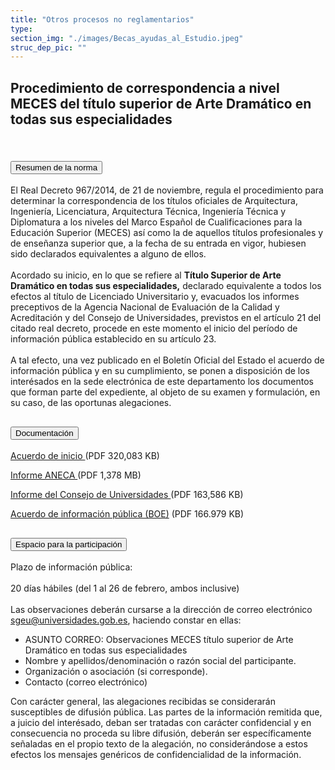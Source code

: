 ```yaml
---
title: "Otros procesos no reglamentarios"
type: 
section_img: "./images/Becas_ayudas_al_Estudio.jpeg"
struc_dep_pic: ""
---
```

## Procedimiento de correspondencia a nivel MECES del título superior de Arte Dramático en todas sus especialidades<br><br>

<section>
    <article>
        <div class="container container_xl_accoordion p-0">
            <div class="row mt-4">
                <div class="col-lg-12 content_collapse mb-120">
                                <div class="accordion" id="accordionPanelsStayOpenExample">
                                    <div class="accordion-item">
                                        <h2 class="accordion-header" id="panelsStayOpen-headingOne">
                                            <button class="accordion-button collapsed" type="button" data-bs-toggle="collapse" data-bs-target="#panelsStayOpen-collapseOne" aria-expanded="false" aria-controls="panelsStayOpen-collapseOne">
                                               Resumen de la norma
                                            </button>
                                        </h2>
                                        <div id="panelsStayOpen-collapseOne" class="accordion-collapse collapse" aria-labelledby="panelsStayOpen-headingOne">
                                            <div class="accordion-body">
                                                <article id="section_link">
                                                    <div class="container-fluid">
                                                        <div class="row">
                                                            <div class="col-12">
                                                                El Real Decreto 967/2014, de 21 de noviembre, regula el procedimiento para determinar la correspondencia de los títulos oficiales de Arquitectura, Ingeniería, Licenciatura, Arquitectura Técnica, Ingeniería Técnica y Diplomatura a los niveles del Marco Español de Cualificaciones para la Educación Superior (MECES) así como la de aquellos títulos profesionales y de enseñanza superior que, a la fecha de su entrada en vigor, hubiesen sido declarados equivalentes a alguno de ellos.<br><br>
								Acordado su inicio, en lo que se refiere al <b>Título Superior de Arte Dramático en todas sus especialidades,</b> declarado equivalente a todos los efectos al título de Licenciado Universitario y, evacuados los informes preceptivos de la Agencia Nacional de Evaluación de la Calidad y Acreditación y del Consejo de Universidades, previstos en el artículo 21 del citado real decreto, procede en este momento el inicio del período de información pública establecido en su artículo 23. <br><br>
								A tal efecto, una vez publicado en el Boletín Oficial del Estado el acuerdo de información pública y en su cumplimiento, se ponen a disposición de los interésados en la sede electrónica de este departamento los documentos que forman parte del expediente, al objeto de su examen y formulación, en su caso, de las oportunas alegaciones. 
                                                            </div>
                                                        </div>
                                                    </div>
                                                </article>
                                            </div>
                                        </div>
                                    </div>
                                    <div class="accordion-item">
                                        <h2 class="accordion-header" id="panelsStayOpen-headingTwo">
                                            <button class="accordion-button collapsed" type="button" data-bs-toggle="collapse" data-bs-target="#panelsStayOpen-collapseTwo" aria-expanded="false">
                                                Documentación
                                            </button>
                                        </h2>
                                        <div id="panelsStayOpen-collapseTwo" class="accordion-collapse collapse" aria-labelledby="panelsStayOpen-headingTwo">
                                            <div class="accordion-body">
                                                <article id="section_link">
                                                    <div class="container-fluid">
                                                        <div class="row">
                                                            <div class="col-12">
								<div class="col-lg-12 cards_download_cnt">  
			<div class="row"> 
				<div class="download_card"> 
					<a class="card" href="{{<siteurl>}}documentos/pdf/tu_administracion/pdf-no-reglametario/Acuerdo_de_inicio_Arte_Dramatico.pdf" target="_blank">
					<div class="card-header"> 
						   <i class="fal fa-download"></i> 
					</div></a> 
					<div class="card-body"> 
						<p class="text_file"><a class="card" href="{{<siteurl>}}/documentos/pdf/tu_administracion/pdf-no-reglametario/Acuerdo_de_inicio_Arte_Dramatico.pdf" target="_blank">  
						<span class="tit">Acuerdo de inicio </span></a> <i class="fal fa-file-pdf pdf_icon"></i>(PDF 320,083 KB)
					</div>
				</div> 	
				<div class="download_card"> 
					<a class="card" href="{{<siteurl>}}documentos/pdf/tu_administracion/pdf-no-reglametario/200903_IC_EEAA_ANECA_Titulo_Superior_Arte_Dramatico_Firmado.pdf" target="_blank"> 
					<div class="card-header"> 
						   <i class="fal fa-download"></i> 
					</div> </a> 
					<div class="card-body"> 
						<p class="text_file"><a class="card" href="{{<siteurl>}}documentos/pdf/tu_administracion/pdf-no-reglametario/200903_IC_EEAA_ANECA_Titulo_Superior_Arte_Dramatico_Firmado.pdf" target="_blank">  
						<span class="tit">Informe ANECA </span></a> <i class="fal fa-file-pdf pdf_icon"></i>(PDF 1,378 MB)
					</div>
				</div>
				<div class="download_card"> 
					<a class="card" href="{{<siteurl>}}documentos/pdf/tu_administracion/pdf-no-reglametario/Informe_CU_Arte_Dramatico_firmado.pdf" target="_blank"> 
					<div class="card-header"> 
						   <i class="fal fa-download"></i> 
					</div> </a> 
					<div class="card-body"> 
						<p class="text_file"><a class="card" href="{{<siteurl>}}documentos/pdf/tu_administracion/pdf-no-reglametario/Informe_CU_Arte_Dramatico_firmado.pdf" target="_blank">  
						<span class="tit">Informe del Consejo de Universidades </span></a> <i class="fal fa-file-pdf_icon"></i>(PDF 163,586 KB)
					</div>
				</div>
				<div class="download_card"> 
					<a class="card" href="{{<siteurl>}}documentos/pdf/tu_administracion/pdf-no-reglametario/BOE_B_2021_4078.pdf" target="_blank"> 
					<div class="card-header"> 
						   <i class="fal fa-download"></i> 
					</div> </a> 
					<div class="card-body"> 
						<p class="text_file"><a class="card" href="{{<siteurl>}}documentos/pdf/tu_administracion/pdf-no-reglametario/BOE_B_2021_4078.pdf" target="_blank">  
						<span class="tit">Acuerdo de información pública (BOE)</span></a> <i class="fal fa-file-pdf pdf_icon"></i> (PDF 166.979 KB)
					</div>
				</div>
			</div> 
		</div> 
                                                            </div>
                                                        </div>
                                                    </div>
                                                </article>
                                            </div>
                                        </div>
				</div>
                                    <div class="accordion-item">
                                        <h2 class="accordion-header" id="panelsStayOpen-headingTree">
                                            <button class="accordion-button collapsed" type="button" data-bs-toggle="collapse" data-bs-target="#panelsStayOpen-collapseTree" aria-expanded="false">
                                                 Espacio para la participación
                                            </button>
                                        </h2>
                                        <div id="panelsStayOpen-collapseTree" class="accordion-collapse collapse" aria-labelledby="panelsStayOpen-headingTree">
                                            <div class="accordion-body">
                                                <article id="section_link">
                                                    <div class="container-fluid">
                                                        <div class="row">
                                                            <div class="col-12">
                                                        	Plazo de información pública:<br><br>
                                                        	20 días hábiles (del 1 al 26 de febrero, ambos inclusive) <br><br>
								Las observaciones deberán cursarse a la dirección de correo electrónico <a href="mailto:sgeu@universidades.gob.es">sgeu@universidades.gob.es</a>, haciendo constar en ellas:
								<ul>
									<li>ASUNTO CORREO: Observaciones MECES título superior de Arte Dramático en todas sus especialidades</li>
									<li>Nombre y apellidos/denominación o razón social del participante. </li>
									<li>Organización o asociación (si corresponde). </li>
									<li>Contacto (correo electrónico) </li>
								</ul>
								Con carácter general, las alegaciones recibidas se considerarán susceptibles de difusión pública. Las partes de la información remitida que, a juicio del interésado, deban ser tratadas con carácter confidencial y en consecuencia no proceda su libre difusión, deberán ser específicamente señaladas en el propio texto de la alegación, no considerándose a estos efectos los mensajes genéricos de confidencialidad de la información.
								</div>
                                            </div>
                                        </div>
                                    </article>
                                </div>
                            </div>
                        </div>         
                    </div>
                </div>
            </div>
        </div>
    </article>
</section>